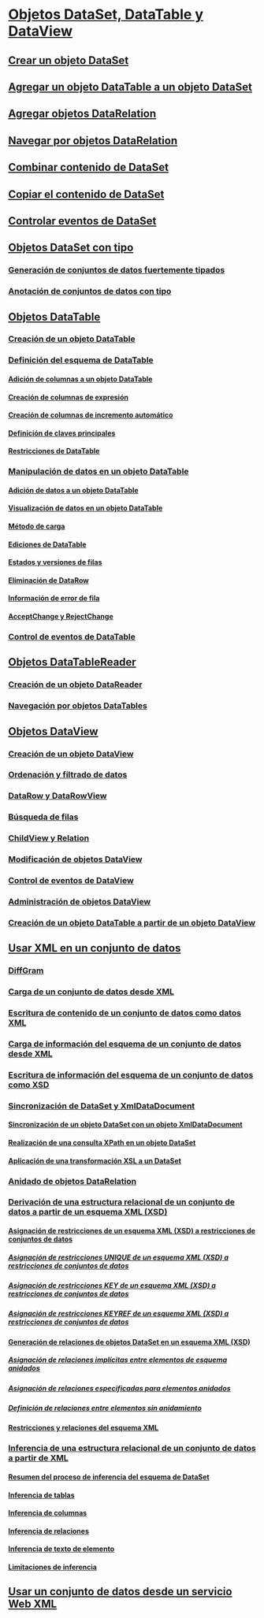 # [Objetos DataSet, DataTable y DataView](index.md)
## [Crear un objeto DataSet](creating-a-dataset.md)
## [Agregar un objeto DataTable a un objeto DataSet](adding-a-datatable-to-a-dataset.md)
## [Agregar objetos DataRelation](adding-datarelations.md)
## [Navegar por objetos DataRelation](navigating-datarelations.md)
## [Combinar contenido de DataSet](merging-dataset-contents.md)
## [Copiar el contenido de DataSet](copying-dataset-contents.md)
## [Controlar eventos de DataSet](handling-dataset-events.md)
## [Objetos DataSet con tipo](typed-datasets.md)
### [Generación de conjuntos de datos fuertemente tipados](generating-strongly-typed-datasets.md)
### [Anotación de conjuntos de datos con tipo](annotating-typed-datasets.md)
## [Objetos DataTable](datatables.md)
### [Creación de un objeto DataTable](creating-a-datatable.md)
### [Definición del esquema de DataTable](datatable-schema-definition.md)
#### [Adición de columnas a un objeto DataTable](adding-columns-to-a-datatable.md)
#### [Creación de columnas de expresión](creating-expression-columns.md)
#### [Creación de columnas de incremento automático](creating-autoincrement-columns.md)
#### [Definición de claves principales](defining-primary-keys.md)
#### [Restricciones de DataTable](datatable-constraints.md)
### [Manipulación de datos en un objeto DataTable](manipulating-data-in-a-datatable.md)
#### [Adición de datos a un objeto DataTable](adding-data-to-a-datatable.md)
#### [Visualización de datos en un objeto DataTable](viewing-data-in-a-datatable.md)
#### [Método de carga](the-load-method.md)
#### [Ediciones de DataTable](datatable-edits.md)
#### [Estados y versiones de filas](row-states-and-row-versions.md)
#### [Eliminación de DataRow](datarow-deletion.md)
#### [Información de error de fila](row-error-information.md)
#### [AcceptChange y RejectChange](acceptchanges-and-rejectchanges.md)
### [Control de eventos de DataTable](handling-datatable-events.md)
## [Objetos DataTableReader](datatablereaders.md)
### [Creación de un objeto DataReader](creating-a-datareader.md)
### [Navegación por objetos DataTables](navigating-datatables.md)
## [Objetos DataView](dataviews.md)
### [Creación de un objeto DataView](creating-a-dataview.md)
### [Ordenación y filtrado de datos](sorting-and-filtering-data.md)
### [DataRow y DataRowView](datarows-and-datarowviews.md)
### [Búsqueda de filas](finding-rows.md)
### [ChildView y Relation](childviews-and-relations.md)
### [Modificación de objetos DataView](modifying-dataviews.md)
### [Control de eventos de DataView](handling-dataview-events.md)
### [Administración de objetos DataView](managing-dataviews.md)
### [Creación de un objeto DataTable a partir de un objeto DataView](creating-a-datatable-from-a-dataview.md)
## [Usar XML en un conjunto de datos](using-xml-in-a-dataset.md)
### [DiffGram](diffgrams.md)
### [Carga de un conjunto de datos desde XML](loading-a-dataset-from-xml.md)
### [Escritura de contenido de un conjunto de datos como datos XML](writing-dataset-contents-as-xml-data.md)
### [Carga de información del esquema de un conjunto de datos desde XML](loading-dataset-schema-information-from-xml.md)
### [Escritura de información del esquema de un conjunto de datos como XSD](writing-dataset-schema-information-as-xsd.md)
### [Sincronización de DataSet y XmlDataDocument](dataset-and-xmldatadocument-synchronization.md)
#### [Sincronización de un objeto DataSet con un objeto XmlDataDocument](synchronizing-a-dataset-with-an-xmldatadocument.md)
#### [Realización de una consulta XPath en un objeto DataSet](performing-an-xpath-query-on-a-dataset.md)
#### [Aplicación de una transformación XSL a un DataSet](applying-an-xslt-transform-to-a-dataset.md)
### [Anidado de objetos DataRelation](nesting-datarelations.md)
### [Derivación de una estructura relacional de un conjunto de datos a partir de un esquema XML (XSD)](deriving-dataset-relational-structure-from-xml-schema-xsd.md)
#### [Asignación de restricciones de un esquema XML (XSD) a restricciones de conjuntos de datos](mapping-xml-schema-xsd-constraints-to-dataset-constraints.md)
##### [Asignación de restricciones UNIQUE de un esquema XML (XSD) a restricciones de conjuntos de datos](map-unique-xml-schema-xsd-constraints-to-dataset-constraints.md)
##### [Asignación de restricciones KEY de un esquema XML (XSD) a restricciones de conjuntos de datos](map-key-xml-schema-xsd-constraints-to-dataset-constraints.md)
##### [Asignación de restricciones KEYREF de un esquema XML (XSD) a restricciones de conjuntos de datos](map-keyref-xml-schema-xsd-constraints-to-dataset-constraints.md)
#### [Generación de relaciones de objetos DataSet en un esquema XML (XSD)](generating-dataset-relations-from-xml-schema-xsd.md)
##### [Asignación de relaciones implícitas entre elementos de esquema anidados](map-implicit-relations-between-nested-schema-elements.md)
##### [Asignación de relaciones especificadas para elementos anidados](map-relations-specified-for-nested-elements.md)
##### [Definición de relaciones entre elementos sin anidamiento](specify-relations-between-elements-with-no-nesting.md)
#### [Restricciones y relaciones del esquema XML](xml-schema-constraints-and-relationships.md)
### [Inferencia de una estructura relacional de un conjunto de datos a partir de XML](inferring-dataset-relational-structure-from-xml.md)
#### [Resumen del proceso de inferencia del esquema de DataSet](summary-of-the-dataset-schema-inference-process.md)
#### [Inferencia de tablas](inferring-tables.md)
#### [Inferencia de columnas](inferring-columns.md)
#### [Inferencia de relaciones](inferring-relationships.md)
#### [Inferencia de texto de elemento](inferring-element-text.md)
#### [Limitaciones de inferencia](inference-limitations.md)
## [Usar un conjunto de datos desde un servicio Web XML](consuming-a-dataset-from-an-xml-web-service.md)
